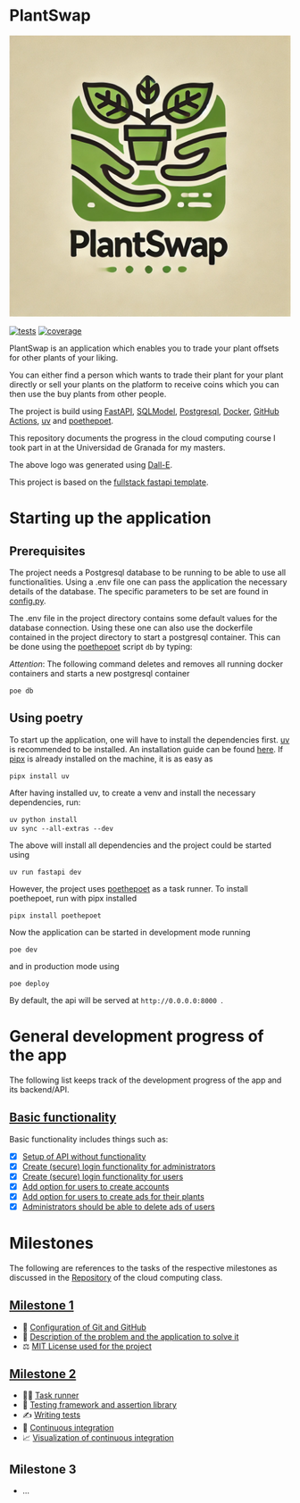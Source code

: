 # PlantSwap

![Logo created using Dall-E](docs/milestone_1/logo.webp)

[![tests](https://img.shields.io/endpoint?url=https%3A%2F%2Fgist.githubusercontent.com%2FRaoulLuque%2F5d6fa85dbeff94c59c734a06a656267f%2Fraw%2FPlantSwap-junit-tests.json&style=flat
)](https://github.com/RaoulLuque/PlantSwap/actions)
[![coverage](https://img.shields.io/endpoint?url=https%3A%2F%2Fgist.githubusercontent.com%2FRaoulLuque%2F5d6fa85dbeff94c59c734a06a656267f%2Fraw%2FPlantSwap-cobertura-coverage.json&style=flat
)](https://github.com/RaoulLuque/PlantSwap/actions)

PlantSwap is an application which enables you to trade your plant
offsets for other plants of your liking.

You can either find a person which wants to trade their plant for your
plant directly or sell your plants on the platform
to receive coins which you can then use the buy plants from other
people.

The project is build using [FastAPI](https://github.com/fastapi/fastapi), [SQLModel](https://github.com/fastapi/sqlmodel), [Postgresql](https://www.postgresql.org/), [Docker](https://www.docker.com/), [GitHub Actions](https://docs.github.com/en/actions), [uv](https://github.com/astral-sh/uv) and  [poethepoet](https://github.com/nat-n/poethepoet).

This repository documents the progress in the cloud computing course I
took part in at the Universidad de Granada for my masters.

The above logo was generated
using [Dall-E](https://openai.com/index/dall-e/).

This project is based on the [fullstack fastapi template](https://github.com/fastapi/full-stack-fastapi-template).

# Starting up the application

## Prerequisites
The project needs a Postgresql database to be running to be able to use all functionalities. Using a .env file one can pass the application the necessary details of the database. The specific parameters to be set are found in [config.py](app/core/config.py).

The .env file in the project directory contains some default values for the database connection. Using these one can also use the dockerfile contained in the project directory to start a postgresql container. This can be done using the [poethepoet](https://github.com/nat-n/poethepoet) script `db` by typing:

*Attention*: The following command deletes and removes all running docker containers and starts a new postgresql container
````commandline
poe db
````


## Using poetry
To start up the application, one will have to install the dependencies first. [uv](https://python-poetry.org/) is recommended to be installed. An installation guide can be found [here](https://docs.astral.sh/uv/getting-started/). If [pipx](https://pipx.pypa.io/stable/) is already installed on the machine, it is as easy as
````commandline
pipx install uv
````

After having installed uv, to create a venv and install the necessary dependencies, run:
````commandline
uv python install
uv sync --all-extras --dev
````
The above will install all dependencies and the project could be started using
```commandline
uv run fastapi dev
```
However, the project uses [poethepoet](https://github.com/nat-n/poethepoet) as a task runner. To install poethepoet, run with pipx installed
````commandline
pipx install poethepoet
````

Now the application can be started in development mode running
```commandline
poe dev
```
and in production mode using
````commandline
poe deploy
````

By default, the api will be served at `http://0.0.0.0:8000 `.

# General development progress of the app

The following list keeps track of the development progress of the app
and its backend/API.

## [Basic functionality](https://github.com/RaoulLuque/PlantSwap/milestone/2)

Basic functionality includes things such as:

- [x] [Setup of API without functionality](https://github.com/RaoulLuque/PlantSwap/issues/4)
- [x] [Create (secure) login functionality for administrators](https://github.com/RaoulLuque/PlantSwap/issues/6)
- [x] [Create (secure) login functionality for users](https://github.com/RaoulLuque/PlantSwap/issues/5)
- [x] [Add option for users to create accounts](https://github.com/RaoulLuque/PlantSwap/issues/10)
- [x] [Add option for users to create ads for their plants](https://github.com/RaoulLuque/PlantSwap/issues/7)
- [x] [Administrators should be able to delete ads of users](https://github.com/RaoulLuque/PlantSwap/issues/8)

# Milestones

The following are references to the tasks of the respective milestones
as discussed in
the [Repository](https://github.com/cvillalonga/CC-24-25) of the cloud
computing class.

## [Milestone 1](https://github.com/RaoulLuque/PlantSwap/milestone/1)

- 🔧 [Configuration of Git and GitHub](docs/milestone_1/github_configuration.md)
- 📖 [Description of the problem and the application to solve it](docs/milestone_1/problem_description.md)
- ⚖️ [MIT License used for the project](LICENSE)

## [Milestone 2](https://github.com/RaoulLuque/PlantSwap/milestone/3)

- 🤹‍♀️ [Task runner](docs/milestone_2/task_runner.md)
- 🧪 [Testing framework and assertion library](docs/milestone_2/testing_framework_and_assertion_library.md)
- ✍️ [Writing tests](docs/milestone_2/writing_tests.md)
- 🤖 [Continuous integration](docs/milestone_2/continuous_integration.md)
- 📈 [Visualization of continuous integration](docs/milestone_2/visualization_of_continuous_integration.md)

## Milestone 3

- ...

